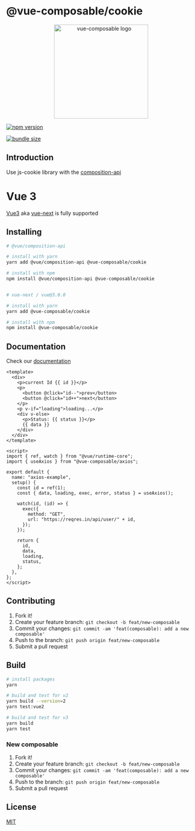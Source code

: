 # @vue-composable/cookie

<p align="center"><a href="https://pikax.me/vue-composable/" target="_blank" rel="noopener noreferrer"><img width="250" src="https://pikax.me/vue-composable/assets/logo.svg" alt="vue-composable logo"></a></p>

[![npm version](https://badge.fury.io/js/%40vue-composable%2Fcookie.svg)](https://badge.fury.io/js/%40vue-composable%2Fcookie)

[![bundle size](https://badgen.net/bundlephobia/minzip/@vue-composable/cookie)](https://bundlephobia.com/result?p=@vue-composable/cookie)

## Introduction

Use js-cookie library with the [composition-api](https://github.com/vuejs/composition-api)

# Vue 3

[Vue3](https://github.com/vuejs/vue-next) aka [vue-next](https://github.com/vuejs/vue-next) is fully supported

## Installing

```bash
# @vue/composition-api

# install with yarn
yarn add @vue/composition-api @vue-composable/cookie

# install with npm
npm install @vue/composition-api @vue-composable/cookie


# vue-next / vue@3.0.0

# install with yarn
yarn add @vue-composable/cookie

# install with npm
npm install @vue-composable/cookie
```

## Documentation

Check our [documentation](https://pikax.me/vue-composable/composable/external/cookie)

```vue
<template>
  <div>
    <p>current Id {{ id }}</p>
    <p>
      <button @click="id--">prev</button>
      <button @click="id++">next</button>
    </p>
    <p v-if="loading">loading...</p>
    <div v-else>
      <p>Status: {{ status }}</p>
      {{ data }}
    </div>
  </div>
</template>

<script>
import { ref, watch } from "@vue/runtime-core";
import { useAxios } from "@vue-composable/axios";

export default {
  name: "axios-example",
  setup() {
    const id = ref(1);
    const { data, loading, exec, error, status } = useAxios();

    watch(id, (id) => {
      exec({
        method: "GET",
        url: "https://reqres.in/api/user/" + id,
      });
    });

    return {
      id,
      data,
      loading,
      status,
    };
  },
};
</script>
```

## Contributing

1. Fork it!
2. Create your feature branch: `git checkout -b feat/new-composable`
3. Commit your changes: `git commit -am 'feat(composable): add a new composable'`
4. Push to the branch: `git push origin feat/new-composable`
5. Submit a pull request

## Build

```bash
# install packages
yarn

# build and test for v2
yarn build --version=2
yarn test:vue2

# build and test for v3
yarn build
yarn test
```

### New composable

1. Fork it!
2. Create your feature branch: `git checkout -b feat/new-composable`
3. Commit your changes: `git commit -am 'feat(composable): add a new composable'`
4. Push to the branch: `git push origin feat/new-composable`
5. Submit a pull request

## License

[MIT](http://opensource.org/licenses/MIT)
